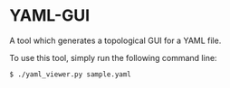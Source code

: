 # YAML-GUI
A tool which generates a topological GUI for a YAML file.

To use this tool, simply run the following command line:

```
$ ./yaml_viewer.py sample.yaml
```
